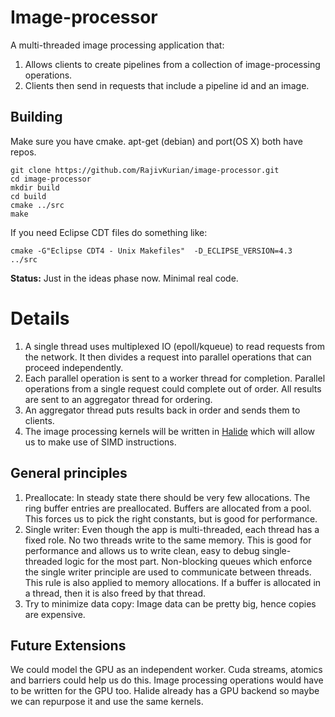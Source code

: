 Image-processor
===============

A multi-threaded image processing application that:

1.  Allows clients to create pipelines from a collection of image-processing operations.
2.  Clients then send in requests that include a pipeline id and an image.

Building
-------
  Make sure you have cmake. apt-get (debian) and port(OS X) both have repos.

    git clone https://github.com/RajivKurian/image-processor.git
    cd image-processor
    mkdir build
    cd build
    cmake ../src
    make

If you need Eclipse CDT files do something like:

    cmake -G"Eclipse CDT4 - Unix Makefiles"  -D_ECLIPSE_VERSION=4.3  ../src

**Status:**  Just in the ideas phase now. Minimal real code.

Details
=====

1.  A single thread uses multiplexed IO (epoll/kqueue) to read requests from the network. It then divides a request into parallel operations that can proceed independently.
2.  Each parallel operation is sent to a worker thread for completion. Parallel operations from a single request could complete out of order. All results are sent to an aggregator thread for ordering.
3.  An aggregator thread puts results back in order and sends them to clients.
4. The image processing kernels will be written in [Halide](http://halide-lang.org) which will allow us to make use of SIMD instructions.

General principles
---------------

1.  Preallocate: In steady state there should be very few allocations. The ring buffer entries are preallocated. Buffers are allocated from a pool. This forces us to pick the right constants, but is good for performance.
2.  Single writer: Even though the app is multi-threaded, each thread has a fixed role. No two threads write to the same memory. This is good for performance and allows us to write clean, easy to debug single-threaded logic for the most part. Non-blocking queues which enforce the single writer principle are used to communicate between threads. This rule is also applied to memory allocations. If a buffer is allocated in a thread, then it is also freed by that thread.
3.  Try to minimize data copy: Image data can be pretty big, hence copies are expensive.

Future Extensions
---------------

 We could model the GPU as an independent worker. Cuda streams, atomics and barriers could help us do this. Image processing operations would have to be written for the GPU too. Halide already has a GPU backend so maybe we can repurpose it and use the same kernels.



